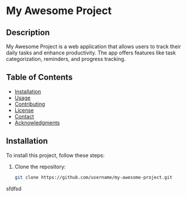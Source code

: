 # My Awesome Project

## Description
My Awesome Project is a web application that allows users to track their daily tasks and enhance productivity. The app offers features like task categorization, reminders, and progress tracking.

## Table of Contents
- [Installation](#installation)
- [Usage](#usage)
- [Contributing](#contributing)
- [License](#license)
- [Contact](#contact)
- [Acknowledgments](#acknowledgments)

## Installation
To install this project, follow these steps:

1. Clone the repository:
   ```bash
   git clone https://github.com/username/my-awesome-project.git
sfdfsd
